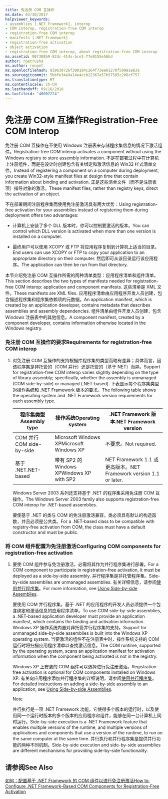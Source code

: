 ```yaml
---
title: 免注册 COM 互操作
ms.date: 03/30/2017
helpviewer_keywords:
- assemblies [.NET Framework], interop
- COM interop, registration-free COM interop
- registration-free COM interop
- manifests [.NET Framework]
- registration-free activation
- object activation
- registration-free COM interop, about registration-free COM interop
ms.assetid: 90f308b9-82dc-414a-bce1-77e0155e56bd
author: rpetrusha
ms.author: ronpet
ms.openlocfilehash: 939630726f399184c264f73ee01270f50981e83a
ms.sourcegitcommit: 5bbfe34a9a14e4ccb22367e57b57585c208cf757
ms.translationtype: HT
ms.contentlocale: zh-CN
ms.lasthandoff: 09/18/2018
ms.locfileid: "46002224"
---
```

# <a name="registration-free-com-interop"></a><span data-ttu-id="6e438-102">免注册 COM 互操作</span><span class="sxs-lookup"><span data-stu-id="6e438-102">Registration-Free COM Interop</span></span>
<span data-ttu-id="6e438-103">免注册 COM 互操作在不使用 Windows 注册表来存储程序集信息的情况下激活组件。</span><span class="sxs-lookup"><span data-stu-id="6e438-103">Registration-free COM interop activates a component without using the Windows registry to store assembly information.</span></span> <span data-ttu-id="6e438-104">不是在部署过程中在计算机上注册组件，而是在设计时创建包含有关绑定和激活信息的 Win32 样式清单文件。</span><span class="sxs-lookup"><span data-stu-id="6e438-104">Instead of registering a component on a computer during deployment, you create Win32-style manifest files at design time that contain information about binding and activation.</span></span> <span data-ttu-id="6e438-105">正是这些清单文件（而不是注册表项）指导对象的激活。</span><span class="sxs-lookup"><span data-stu-id="6e438-105">These manifest files, rather than registry keys, direct the activation of an object.</span></span>  
  
 <span data-ttu-id="6e438-106">不在部署期间注册程序集而使用免注册激活具有两大优势：</span><span class="sxs-lookup"><span data-stu-id="6e438-106">Using registration-free activation for your assemblies instead of registering them during deployment offers two advantages:</span></span>  
  
-   <span data-ttu-id="6e438-107">计算机上安装了多个 DLL 版本时，你可以控制要激活的版本。</span><span class="sxs-lookup"><span data-stu-id="6e438-107">You can control which DLL version is activated when more than one version is installed on a computer.</span></span>  
  
-   <span data-ttu-id="6e438-108">最终用户可以使用 XCOPY 或 FTP 将应用程序复制到计算机上适当的目录。</span><span class="sxs-lookup"><span data-stu-id="6e438-108">End users can use XCOPY or FTP to copy your application to an appropriate directory on their computer.</span></span> <span data-ttu-id="6e438-109">然后即可从该目录运行该应用程序。</span><span class="sxs-lookup"><span data-stu-id="6e438-109">The application can then be run from that directory.</span></span>  
  
 <span data-ttu-id="6e438-110">本节介绍免注册 COM 互操作所需的两种清单类型：应用程序清单和组件清单。</span><span class="sxs-lookup"><span data-stu-id="6e438-110">This section describes the two types of manifests needed for registration-free COM interop: application and component manifests.</span></span> <span data-ttu-id="6e438-111">这些清单是 XML 文件。</span><span class="sxs-lookup"><span data-stu-id="6e438-111">These manifests are XML files.</span></span> <span data-ttu-id="6e438-112">应用程序清单由应用程序开发人员创建，包含描述程序集和程序集依赖项的元数据。</span><span class="sxs-lookup"><span data-stu-id="6e438-112">An application manifest, which is created by an application developer, contains metadata that describes assemblies and assembly dependencies.</span></span> <span data-ttu-id="6e438-113">组件清单由组件开发人员创建，包含 Windows 注册表中的其他信息。</span><span class="sxs-lookup"><span data-stu-id="6e438-113">A component manifest, created by a component developer, contains information otherwise located in the Windows registry.</span></span>  
  
### <a name="requirements-for-registration-free-com-interop"></a><span data-ttu-id="6e438-114">免注册 COM 互操作的要求</span><span class="sxs-lookup"><span data-stu-id="6e438-114">Requirements for registration-free COM interop</span></span>  
  
1.  <span data-ttu-id="6e438-115">对免注册 COM 互操作的支持根据库程序集的类型而略有差异；具体而言，因该程序集是非托管的（COM 并行）还是托管的（基于 NET）而异。</span><span class="sxs-lookup"><span data-stu-id="6e438-115">Support for registration-free COM interop varies slightly depending on the type of library assembly; specifically, whether the assembly is unmanaged (COM side-by-side) or managed (.NET-based).</span></span> <span data-ttu-id="6e438-116">下表显示每个程序集类型对操作系统和 .NET Framework 版本的要求。</span><span class="sxs-lookup"><span data-stu-id="6e438-116">The following table shows the operating system and .NET Framework version requirements for each assembly type.</span></span>  
  
    |<span data-ttu-id="6e438-117">程序集类型</span><span class="sxs-lookup"><span data-stu-id="6e438-117">Assembly type</span></span>|<span data-ttu-id="6e438-118">操作系统</span><span class="sxs-lookup"><span data-stu-id="6e438-118">Operating system</span></span>|<span data-ttu-id="6e438-119">.NET Framework 版本</span><span class="sxs-lookup"><span data-stu-id="6e438-119">.NET Framework version</span></span>|  
    |-------------------|----------------------|----------------------------|  
    |<span data-ttu-id="6e438-120">COM 并行</span><span class="sxs-lookup"><span data-stu-id="6e438-120">COM side-by-side</span></span>|<span data-ttu-id="6e438-121">Microsoft Windows XP</span><span class="sxs-lookup"><span data-stu-id="6e438-121">Microsoft Windows XP</span></span>|<span data-ttu-id="6e438-122">不要求。</span><span class="sxs-lookup"><span data-stu-id="6e438-122">Not required.</span></span>|  
    |<span data-ttu-id="6e438-123">基于 .NET</span><span class="sxs-lookup"><span data-stu-id="6e438-123">.NET-based</span></span>|<span data-ttu-id="6e438-124">带有 SP2 的 Windows XP</span><span class="sxs-lookup"><span data-stu-id="6e438-124">Windows XP with SP2</span></span>|<span data-ttu-id="6e438-125">NET Framework 1.1 或更高版本。</span><span class="sxs-lookup"><span data-stu-id="6e438-125">NET Framework version 1.1 or later.</span></span>|  
  
     <span data-ttu-id="6e438-126">Windows Server 2003 系列还支持基于 .NET 的程序集采用免注册 COM 互操作。</span><span class="sxs-lookup"><span data-stu-id="6e438-126">The Windows Server 2003 family also supports registration-free COM interop for .NET-based assemblies.</span></span>  
  
     <span data-ttu-id="6e438-127">要使基于 .NET 的类与 COM 的免注册激活兼容，类必须具有默认的构造函数，并且必须是公共类。</span><span class="sxs-lookup"><span data-stu-id="6e438-127">For a .NET-based class to be compatible with registry-free activation from COM, the class must have a default constructor and must be public.</span></span>  
  
### <a name="configuring-com-components-for-registration-free-activation"></a><span data-ttu-id="6e438-128">将 COM 组件配置为免注册激活</span><span class="sxs-lookup"><span data-stu-id="6e438-128">Configuring COM components for registration-free activation</span></span>  
  
1.  <span data-ttu-id="6e438-129">要使 COM 组件参与免注册激活，必需将其作为并行程序集进行部署。</span><span class="sxs-lookup"><span data-stu-id="6e438-129">For a COM component to participate in registration-free activation, it must be deployed as a side-by-side assembly.</span></span> <span data-ttu-id="6e438-130">并行程序集是非托管程序集。</span><span class="sxs-lookup"><span data-stu-id="6e438-130">Side-by-side assemblies are unmanaged assemblies.</span></span>  <span data-ttu-id="6e438-131">有关详细信息，请参阅[使用并行程序集](/windows/desktop/SbsCs/using-side-by-side-assemblies)。</span><span class="sxs-lookup"><span data-stu-id="6e438-131">For more information, see [Using Side-by-side Assemblies](/windows/desktop/SbsCs/using-side-by-side-assemblies).</span></span>  
  
     <span data-ttu-id="6e438-132">要使用 COM 并行程序集，基于 .NET 的应用程序的开发人员必须提供一个包含绑定和激活信息的应用程序清单。</span><span class="sxs-lookup"><span data-stu-id="6e438-132">To use COM side-by-side assemblies, a .NET-based application developer must provide an application manifest, which contains the binding and activation information.</span></span> <span data-ttu-id="6e438-133">Windows XP 操作系统内置对非托管并行程序集的支持。</span><span class="sxs-lookup"><span data-stu-id="6e438-133">Support for unmanaged side-by-side assemblies is built into the Windows XP operating system.</span></span> <span data-ttu-id="6e438-134">当要激活的组件不在注册表中时，操作系统支持的 COM 运行时将扫描应用程序清单以查找激活信息。</span><span class="sxs-lookup"><span data-stu-id="6e438-134">The COM runtime, supported by the operating system, scans an application manifest for activation information when the component being activated is not in the registry.</span></span>  
  
     <span data-ttu-id="6e438-135">Windows XP 上安装的 COM 组件可以选择进行免注册激活。</span><span class="sxs-lookup"><span data-stu-id="6e438-135">Registration-free activation is optional for COM components installed on Windows XP.</span></span> <span data-ttu-id="6e438-136">有关向应用程序添加并行程序集的详细说明，请参阅[使用并行程序集](/windows/desktop/SbsCs/using-side-by-side-assemblies)。</span><span class="sxs-lookup"><span data-stu-id="6e438-136">For detailed instructions on adding a side-by-side assembly to an application, see [Using Side-by-side Assemblies](/windows/desktop/SbsCs/using-side-by-side-assemblies).</span></span>  
  
    > [!NOTE]
    >  <span data-ttu-id="6e438-137">并行执行是一项 .NET Framework 功能，它使得多个版本的运行时，以及使用同一个运行时版本的多个版本的应用程序和组件，能够在同一台计算机上同时运行。</span><span class="sxs-lookup"><span data-stu-id="6e438-137">Side-by-side execution is a .NET Framework feature that enables multiple versions of the runtime, and multiple versions of applications and components that use a version of the runtime, to run on the same computer at the same time.</span></span> <span data-ttu-id="6e438-138">并行执行和并行程序集是提供并行功能的两种不同机制。</span><span class="sxs-lookup"><span data-stu-id="6e438-138">Side-by-side execution and side-by-side assemblies are different mechanisms for providing side-by-side functionality.</span></span>  
  
## <a name="see-also"></a><span data-ttu-id="6e438-139">请参阅</span><span class="sxs-lookup"><span data-stu-id="6e438-139">See Also</span></span>  
 [<span data-ttu-id="6e438-140">如何：配置基于 .NET Framework 的 COM 组件以进行免注册激活</span><span class="sxs-lookup"><span data-stu-id="6e438-140">How to: Configure .NET Framework-Based COM Components for Registration-Free Activation</span></span>](../../../docs/framework/interop/configure-net-framework-based-com-components-for-reg.md)
